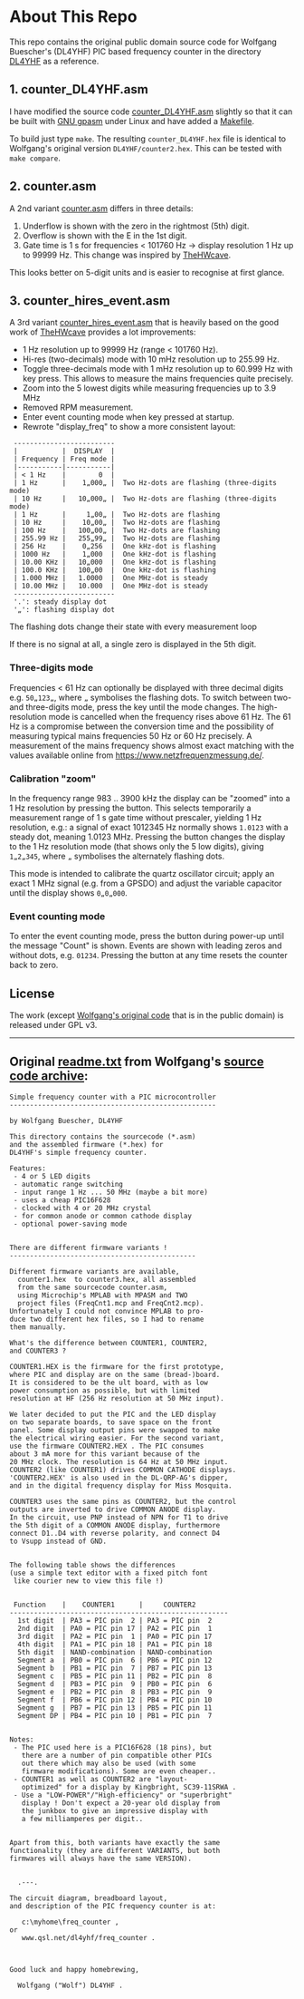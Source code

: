 # About This Repo

This repo contains the original public domain source code for Wolfgang Buescher's (DL4YHF)
PIC based frequency counter in the directory [DL4YHF](DL4YHF) as a reference.

## 1. counter_DL4YHF.asm
I have modified the source code [counter_DL4YHF.asm](counter_DL4YHF.asm) slightly so that it can be
built with [GNU gpasm](https://gputils.sourceforge.io/) under Linux and have added a [Makefile](Makefile).

To build just type `make`. The resulting `counter_DL4YHF.hex` file is identical
to Wolfgang's original version `DL4YHF/counter2.hex`. This can be tested with `make compare`.

## 2. counter.asm
A 2nd variant [counter.asm](counter.asm) differs in three details:
1. Underflow is shown with the zero in the rightmost (5th) digit.
2. Overflow is shown with the E in the 1st digit.
3. Gate time is 1 s for frequencies < 101760 Hz -> display resolution 1 Hz up to 99999 Hz.
   This change was inspired by [TheHWcave](https://github.com/TheHWcave/PIC-freq.counter-modification).

This looks better on 5-digit units and is easier to recognise at first glance.

## 3. counter_hires_event.asm
A 3rd variant [counter_hires_event.asm](counter_hires_event.asm) that is heavily based on the good work of
[TheHWcave](https://github.com/TheHWcave/PIC-freq.counter-modification)
provides a lot improvements:

* 1 Hz resolution up to 99999 Hz (range < 101760 Hz).
* Hi-res (two-decimals) mode with 10 mHz resolution up to 255.99 Hz.
* Toggle three-decimals mode with 1 mHz resolution up to 60.999 Hz with key press.
This allows to measure the mains frequencies quite precisely.
* Zoom into the 5 lowest digits while measuring frequencies up to 3.9 MHz
* Removed RPM measurement.
* Enter event counting mode when key pressed at startup.
* Rewrote "display_freq" to show a more consistent layout:

````
 -------------------------
 |           |  DISPLAY  |
 | Frequency | Freq mode |
 |-----------|-----------|
 | < 1 Hz    |        0  |
 | 1 Hz      |    1„000„ |  Two Hz-dots are flashing (three-digits mode)
 | 10 Hz     |   10„000„ |  Two Hz-dots are flashing (three-digits mode)
 | 1 Hz      |     1„00„ |  Two Hz-dots are flashing
 | 10 Hz     |    10„00„ |  Two Hz-dots are flashing
 | 100 Hz    |   100„00„ |  Two Hz-dots are flashing
 | 255.99 Hz |   255„99„ |  Two Hz-dots are flashing
 | 256 Hz    |    0„256  |  One kHz-dot is flashing
 | 1000 Hz   |    1„000  |  One kHz-dot is flashing
 | 10.00 KHz |   10„000  |  One kHz-dot is flashing
 | 100.0 KHz |   100„00  |  One kHz-dot is flashing
 | 1.000 MHz |   1.0000  |  One MHz-dot is steady
 | 10.00 MHz |   10.000  |  One MHz-dot is steady
 -------------------------
 '.': steady display dot
 '„': flashing display dot
````

The flashing dots change their state with every measurement loop

If there is no signal at all, a single zero is displayed in the 5th digit.

### Three-digits mode
Frequencies < 61 Hz can optionally be displayed with three decimal digits e.g. `50„123„`,
where `„` symbolises the flashing dots.
To switch between two- and three-digits mode, press the key until the mode changes.
The high-resolution mode is cancelled when the frequency rises above 61 Hz.
The 61 Hz is a compromise between the conversion time and the possibility
of measuring typical mains frequencies 50 Hz or 60 Hz precisely.
A measurement of the mains frequency shows almost exact matching
with the values available online from https://www.netzfrequenzmessung.de/.

### Calibration "zoom"
In the frequency range 983 .. 3900 kHz the display can be "zoomed" into a 1 Hz resolution
by pressing the button. This selects temporarily a measurement range of 1 s gate time
without prescaler, yielding 1 Hz resolution,
e.g.: a signal of exact 1012345 Hz normally shows `1.0123` with a steady dot, meaning 1.0123 MHz.
Pressing the button changes the display to the 1 Hz resolution mode (that shows only the 5 low digits),
giving `1„2„345`, where `„` symbolises the alternately flashing dots.

This mode is intended to calibrate the quartz oscillator circuit; apply an exact 1 MHz signal
(e.g. from a GPSDO) and adjust the variable capacitor until the display shows `0„0„000`.

### Event counting mode
To enter the event counting mode, press the button during power-up
until the message "Count" is shown.
Events are shown with leading zeros and without dots, e.g. `01234`.
Pressing the button at any time resets the counter back to zero.

## License
The work (except [Wolfgang's original code](DL4YHF) that is in the public domain) is released under GPL v3.

-----

## Original [readme.txt](DL4YHF/readme.txt) from Wolfgang's [source code archive](https://www.qsl.net/dl4yhf/freq_counter/freq_counter.zip):

````
Simple frequency counter with a PIC microcontroller
---------------------------------------------------

by Wolfgang Buescher, DL4YHF

This directory contains the sourcecode (*.asm)
and the assembled firmware (*.hex) for
DL4YHF's simple frequency counter.

Features:
 - 4 or 5 LED digits
 - automatic range switching
 - input range 1 Hz ... 50 MHz (maybe a bit more)
 - uses a cheap PIC16F628
 - clocked with 4 or 20 MHz crystal
 - for common anode or common cathode display
 - optional power-saving mode


There are different firmware variants !
----------------------------------------------

Different firmware variants are available,
  counter1.hex  to counter3.hex, all assembled
  from the same sourcecode counter.asm,
  using Microchip's MPLAB with MPASM and TWO
  project files (FreqCnt1.mcp and FreqCnt2.mcp).
Unfortunately I could not convince MPLAB to pro-
duce two different hex files, so I had to rename
them manually.

What's the difference between COUNTER1, COUNTER2,
and COUNTER3 ?

COUNTER1.HEX is the firmware for the first prototype,
where PIC and display are on the same (bread-)board.
It is considered to be the ult board, with as low
power consumption as possible, but with limited
resolution at HF (256 Hz resolution at 50 MHz input).

We later decided to put the PIC and the LED display
on two separate boards, to save space on the front
panel. Some display output pins were swapped to make
the electrical wiring easier. For the second variant,
use the firmware COUNTER2.HEX . The PIC consumes
about 3 mA more for this variant because of the
20 MHz clock. The resolution is 64 Hz at 50 MHz input.
COUNTER2 (like COUNTER1) drives COMMON CATHODE displays.
'COUNTER2.HEX' is also used in the DL-QRP-AG's dipper,
and in the digital frequency display for Miss Mosquita.

COUNTER3 uses the same pins as COUNTER2, but the control
outputs are inverted to drive COMMON ANODE display.
In the circuit, use PNP instead of NPN for T1 to drive
the 5th digit of a COMMON ANODE display, furthermore
connect D1..D4 with reverse polarity, and connect D4
to Vsupp instead of GND.


The following table shows the differences
(use a simple text editor with a fixed pitch font
 like courier new to view this file !)


 Function    |    COUNTER1      |     COUNTER2
------------------------------------------------------
  1st digit  | PA3 = PIC pin  2 | PA3 = PIC pin  2
  2nd digit  | PA0 = PIC pin 17 | PA2 = PIC pin  1
  3rd digit  | PA2 = PIC pin  1 | PA0 = PIC pin 17
  4th digit  | PA1 = PIC pin 18 | PA1 = PIC pin 18
  5th digit  | NAND-combination | NAND-combination
  Segment a  | PB0 = PIC pin  6 | PB6 = PIC pin 12
  Segment b  | PB1 = PIC pin  7 | PB7 = PIC pin 13
  Segment c  | PB5 = PIC pin 11 | PB2 = PIC pin  8
  Segment d  | PB3 = PIC pin  9 | PB0 = PIC pin  6
  Segment e  | PB2 = PIC pin  8 | PB3 = PIC pin  9
  Segment f  | PB6 = PIC pin 12 | PB4 = PIC pin 10
  Segment g  | PB7 = PIC pin 13 | PB5 = PIC pin 11
  Segment DP | PB4 = PIC pin 10 | PB1 = PIC pin  7


Notes:
 - The PIC used here is a PIC16F628 (18 pins), but
   there are a number of pin compatible other PICs
   out there which may also be used (with some
   firmware modifications). Some are even cheaper..
 - COUNTER1 as well as COUNTER2 are "layout-
   optimized" for a display by Kingbright, SC39-11SRWA .
 - Use a "LOW-POWER"/"High-efficiency" or "superbright"
   display ! Don't expect a 20-year old display from
   the junkbox to give an impressive display with
   a few milliamperes per digit..


Apart from this, both variants have exactly the same
functionality (they are different VARIANTS, but both
firmwares will always have the same VERSION).


  .---.

The circuit diagram, breadboard layout,
and description of the PIC frequency counter is at:

   c:\myhome\freq_counter ,
or
   www.qsl.net/dl4yhf/freq_counter .



Good luck and happy homebrewing,

  Wolfgang ("Wolf") DL4YHF .

````
